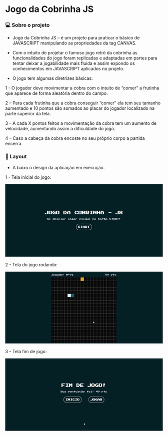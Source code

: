 # Jogo da Cobrinha JS

### 💻 Sobre o projeto

- Jogo da Cobrinha JS – é um projeto para praticar o básico de JAVASCRIPT manipulando as propriedades da tag CANVAS.

- Com o intuito de projetar o famoso jogo retrô da cobrinha as funcionalidades do jogo foram replicadas e adaptadas em partes para tentar deixar a jogabilidade mais fluida e assim expondo os conhecimentos em JAVASCRIPT aplicados no projeto.

- O jogo tem algumas diretrizes básicas: 

1 - O jogador deve movimentar a cobra com o intuito de “comer” a frutinha que aparece de forma aleatória dentro do campo.

2 – Para cada frutinha que a cobra conseguir “comer” ela tem seu tamanho aumentado e 10 pontos são somados ao placar do jogador localizado na parte superior da tela.

3 – A cada X pontos feitos a movimentação da cobra tem um aumento de velocidade, aumentando assim a dificuldade do jogo.

4 – Caso a cabeça da cobra encoste no seu próprio corpo a partida encerra.

### 🎨 Layout

- A baixo o design da aplicação em execução.

1 - Tela inicial do jogo:

<p align="center">
  <img alt="telaInicial" title="#telaInicial" src="./img/jogo_cobrinha_tela_inicial.gif">
</p>

2 - Tela do jogo rodando:

<p align="center">
  <img alt="telaJogo" title="#telaJogo" src="./img/jogo_cobrinha_tela_jogo.gif">
</p>

3 - Tela fim de jogo:

<p align="center">
  <img alt="telaFimJogo" title="#telaFimJogo" src="./img/jogo_cobrinha_tela_fim_de_jogo.gif">
</p>
